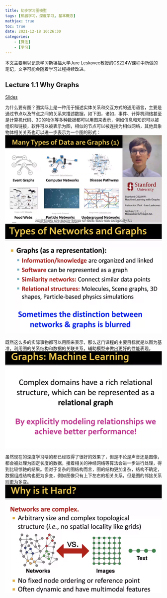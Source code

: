 ```yaml
---
title: 初步学习图模型
tags: [机器学习，深度学习, 基本概念]
mathjax: true
toc: true
date: 2021-12-18 10:26:30
categories:
    - [算法]
    - [学习]
---
```


本文主要用以记录学习斯坦福大学Jure Leskovec教授的CS224W课程中所做的笔记，文字可能会随着学习过程持续改进。

## Lecture 1.1 Why Graphs

[Slides](https://web.stanford.edu/class/cs224w/slides/01-intro.pdf)

为什么要有图？图实际上是一种用于描述实体关系和交互方式的通用语言，主要是通过节点以及节点之间的关系来描述数据，如下图，诸如，事件、计算机网络甚至是计算机代码、3D的物体等多种数据都可以用图来表示，例如信息和知识可以被组织和链接，软件可以被表示为图，相似的节点可以被连接为相似网络，其他具象物体相关关系也可以进一步表示为一个图的形式：
![多种类型的图](https://raw.githubusercontent.com/Waynehfut/blog/img/img/20220630114941.png)
![网络与图](https://raw.githubusercontent.com/Waynehfut/blog/img/img/20220630162311.png)

既然这么多的实际事物都可以用图来表示，那么这门课程的主要目标就是以图为基准，利用图的关系结构和数据的关联关系，辅助模型来做出更好的性能表现。
![Why this class](https://raw.githubusercontent.com/Waynehfut/blog/img/img/20220630162949.png)

虽然现在的深度学习啥的都已经取得了很好的效果了，但是不论是声音还是图像，都会被处理为固定长度的数据，接着相关的神经网络等算法会进一步进行处理，得到比较惊艳的结果。但对于复杂的图结构而言，图的结构更加复杂，结构不确定，数据组成结构也更为多变，例如图像只有上下左右的相关关系，但是图的邻接关系则更为多变。
![复杂度对比](https://raw.githubusercontent.com/Waynehfut/blog/img/img/20220630163844.png)
